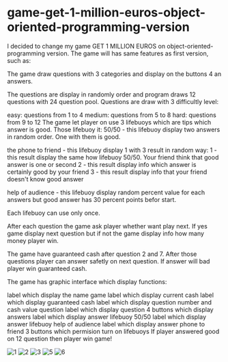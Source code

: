 # game-get-1-million-euros-object-oriented-programming-version

I decided to change my game GET 1 MILLION EUROS on object-oriented-programming version. The game will has same features as first version, such as:

The game draw questions with 3 categories and display on the buttons 4 an answers.

The questions are display in randomly order and program draws 12 questions with 24 question pool. Questions are draw with 3 difficultly level:

easy: questions from 1 to 4
medium: questions from 5 to 8
hard: questions from 9 to 12
The game let player on use 3 lifebuoys which are tips which answer is good. Those lifebuoy it:
50/50 - this lifebuoy display two answers in random order. One with them is good.

the phone to friend - this lifebuoy display 1 with 3 result in random way: 1 - this result display the same how lifebuoy 50/50. Your friend think that good answer is one or second 2 - this result display info which answer is certainly good by your friend 3 - this result display info that your friend doesn't know good answer

help of audience - this lifebuoy display random percent value for each answers but good answer has 30 percent points befor start.

Each lifebuoy can use only once.

After each question the game ask player whether want play next. If yes game display next question but if not the game display info how many money player win.

The game have guaranteed cash after question 2 and 7. After those questions player can answer safetly on next question. If answer will bad player win guaranteed cash.

The game has graphic interface which display functions:

label which display the name game
label which display current cash
label which display guaranteed cash
label which display question number and cash value question
label which display question
4 buttons which display answers
label which display answer lifebuoy 50/50
label which display answer lifebuoy help of audience
label which display answer phone to friend
3 buttons which permision turn on lifebuoys
If player answered good on 12 question then player win game!

![1](https://user-images.githubusercontent.com/33809996/36861658-d01c832c-1d84-11e8-93d8-f0122f4c86ad.jpg)
![2](https://user-images.githubusercontent.com/33809996/36861659-d03a3b74-1d84-11e8-853d-802997a31a6e.jpg)
![3](https://user-images.githubusercontent.com/33809996/36861660-d05e17c4-1d84-11e8-8f66-4667df652063.jpg)
![5](https://user-images.githubusercontent.com/33809996/36861661-d07c6dc8-1d84-11e8-9b96-41300acec1d1.jpg)
![6](https://user-images.githubusercontent.com/33809996/36861662-d099be6e-1d84-11e8-99b0-d55e0ca34eb0.jpg)
